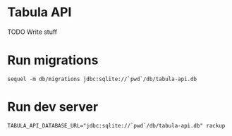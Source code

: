 Tabula API
==========

TODO Write stuff

# Run migrations

```
sequel -m db/migrations jdbc:sqlite://`pwd`/db/tabula-api.db
```

# Run dev server

```
TABULA_API_DATABASE_URL="jdbc:sqlite://`pwd`/db/tabula-api.db" rackup
```
